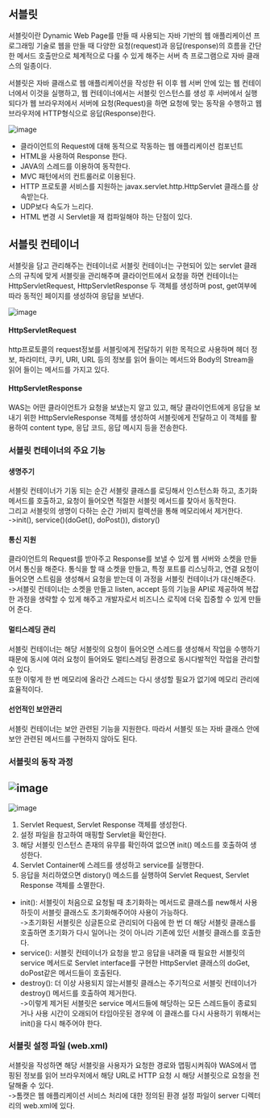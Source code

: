 ## 서블릿                          
서블릿이란 Dynamic Web Page를 만들 때 사용되는 자바 기반의 웹 애플리케이션 
프로그래밍 기술로 웹을 만들 때 다양한 요청(request)과 응답(response)의 흐름을 간단한 메서드 
호출만으로 체계적으로 다룰 수 있게 해주는 서버 측 프로그램으로 자바 클래스의 일종이다.       

서블릿은 자바 클래스로 웹 애플리케이션을 작성한 뒤 이후 웹 서버 안에 있는 웹 
컨테이너에서 이것을 실행하고, 웹 컨테이너에서는 서블릿 인스턴스를 생성 후 
서버에서 실행되다가 웹 브라우저에서 서버에 요청(Request)을 하면 요청에 맞는 
동작을 수행하고 웹 브라우저에 HTTP형식으로 응답(Response)한다. 

![image](https://user-images.githubusercontent.com/122864238/228720157-040a792d-bc9d-4916-b488-46bac826914c.png)

- 클라이언트의 Request에 대해 동적으로 작동하는 웹 애플리케이션 컴포넌트
- HTML을 사용하여 Response 한다.
- JAVA의 스레드를 이용하여 동작한다.
- MVC 패턴에서의 컨트롤러로 이용된다.
- HTTP 프로토콜 서비스를 지원하는 javax.servlet.http.HttpServlet 클래스를 상속받는다.
- UDP보다 속도가 느리다.
- HTML 변경 시 Servlet을 재 컴파일해야 하는 단점이 있다.

## 서블릿 컨테이너     
서블릿을 담고 관리해주는 컨테이너로 서블릿 컨테이너는 구현되어 있는 servlet 클래스의 
규칙에 맞게 서블릿을 관리해주며 클라이언트에서 요청을 하면 컨테이너는 
HttpServletRequest, HttpServletResponse 두 객체를 생성하며 post, get여부에 따라 
동적인 페이지를 생성하여 응답을 보낸다.

![image](https://user-images.githubusercontent.com/122864238/228719835-64578634-1017-4290-91d3-c5d0814f2edf.png)


#### HttpServletRequest
http프로토콜의 request정보를 서블릿에게 전달하기 위한 목적으로 사용하며 헤더 
정보, 파라미터, 쿠키, URI, URL 등의 정보를 읽어 들이는 메서드와 Body의 Stream을 
읽어 들이는 메서드를 가지고 있다.

#### HttpServletResponse
WAS는 어떤 클라이언트가 요청을 보냈는지 알고 있고, 해당 클라이언트에게 응답을 
보내기 위한 HttpServleResponse 객체를 생성하여 서블릿에게 전달하고 이 객체를 
활용하여 content type, 응답 코드, 응답 메시지 등을 전송한다.


### 서블릿 컨테이너의 주요 기능
#### 생명주기
서블릿 컨테이너가 기동 되는 순간 서블릿 클래스를 로딩해서 인스턴스화 하고, 
초기화 메서드를 호출하고, 요청이 들어오면 적절한 서블릿 메서드를 찾아서 동작한다.          
그리고 서블릿의 생명이 다하는 순간 가비지 컬렉션을 통해 메모리에서 제거한다.             
->init(), service()(doGet(), doPost()), distory()
#### 통신 지원
클라이언트의 Request를 받아주고 Response를 보낼 수 있게 웹 서버와 소켓을 만들어서 통신을 해준다. 
통식을 할 때 소켓을 만들고, 특정 포트를 리스닝하고, 연결 요청이 들어오면 스트림을 
생성해서 요청을 받는데 이 과정을 서블릿 컨테이너가 대신해준다.               
->서블릿 컨테이너는 소켓을 만들고 listen, accept 등의 기능을 API로 제공하여 복잡한 
과정을 생략할 수 있게 해주고 개발자로서 비즈니스 로직에 더욱 집중할 수 있게 만들어 준다.
#### 멀티스레딩 관리
서블릿 컨테이너는 해당 서블릿의 요청이 들어오면 스레드를 생성해서 작업을 수행하기 때문에 
동시에 여러 요청이 들어와도 멀티스레딩 환경으로 동시다발적인 작업을 관리할 수 있다.               
또한 이렇게 한 번 메모리에 올라간 스레드는 다시 생성할 필요가 없기에 메모리 관리에 효율적이다.
#### 선언적인 보안관리
서블릿 컨테이너는 보안 관련된 기능을 지원한다. 따라서 서블릿 또는 자바 클래스 안에 
보안 관련된 메서드를 구현하지 않아도 된다. 
### 서블릿의 동작 과정
![image](https://user-images.githubusercontent.com/122864238/228721589-d2770ef3-d6fe-42ea-9253-40450111804e.png)
-----------------------------
![image](https://user-images.githubusercontent.com/122864238/228720783-5da4a118-7ded-4bed-ab02-f360fd212bbb.png)

1. Servlet Request, Servlet Response 객체를 생성한다.
2. 설정 파일을 참고하여 매핑할 Servlet을 확인한다.
3. 해당 서블릿 인스턴스 존재의 유무를 확인하여 없으면 init() 메소드를 호출하여 
생성한다.
4. Servlet Container에 스레드를 생성하고 service를 실행한다.
5. 응답을 처리하였으면 distory() 메소드를 실행하여 Servlet Request, Servlet 
Response 객체를 소멸한다.

- init(): 서블릿이 처음으로 요청될 때 초기화하는 메서드로 클래스를 new해서 사용하듯이 
서블릿 클래스도 초기화해주어야 사용이 가능하다.            
->초기화된 서블릿은 싱글톤으로 관리되어 다음에 한 번 더 해당 서블릿 클래스를 호출하면 
초기화가 다시 일어나는 것이 아니라 기존에 있던 서블릿 클래스를 호출한다.
- service(): 서블릿 컨테이너가 요청을 받고 응답을 내려줄 때 필요한 서블릿의 service 
메서드로 Servlet interface를 구현한 HttpServlet 클래스의 doGet, doPost같은 메서드들이 
호출된다.
- destroy(): 더 이상 사용되지 않는서블릿 클래스는 주기적으로 서블릿 컨테이너가 destroy() 
메서드를 호출하여 제거한다.               
->이렇게 제거된 서블릿은 service 메서드들에 해당하는 모든 스레드들이 종료되거나 사용 
시간이 오래되어 타임아웃된 경우에 이 클래스를 다시 사용하기 위해서는 init()을 다시 
해주어야 한다.

### 서블릿 설정 파일 (web.xml)
서블릿을 작성하면 해당 서블릿을 사용자가 요청한 경로와 맵핑시켜줘야 WAS에서 맵핑된 
정보를 읽어 브라우저에서 해당 URL로 HTTP 요청 시 해당 서블릿으로 요청을 전달해줄 수 있다.                 
->톰캣은 웹 애플리케이션 서비스 처리에 대한 정의된 환경 설정 파일이 server 디렉터리의 
web.xml에 있다.
